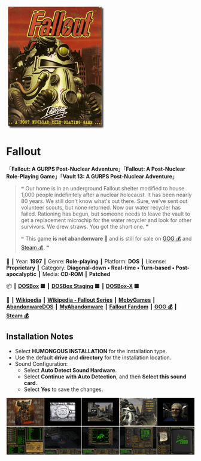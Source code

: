 ![](Thumbnail.png "application-thumbnail")

# Fallout

「**Fallout: A GURPS Post-Nuclear Adventure**」「**Fallout: A Post-Nuclear Role-Playing Game**」「**Vault 13: A GURPS Post-Nuclear Adventure**」

> ❝ Our home is in an underground Fallout shelter modified to house 1,000 people indefinitely after a nuclear holocaust. It has been nearly 80 years. We still don't know what's out there. Sure, we've sent out volunteer scouts, but none returned. Now our water recycler has failed. Rationing has begun, but someone needs to leave the vault to get a replacement microchip for the water recycler and look for other survivors. We drew straws. You got the short one. ❞
>
> ❝ This game **is not abandonware 🚫** and is still for sale on [GOG 💰](https://www.gog.com/en/game/fallout) and [Steam 💰](https://store.steampowered.com/app/38400/Fallout_A_Post_Nuclear_Role_Playing_Game/). ❞
>

📌 ┃ Year: **1997** ┃ Genre: **Role-playing** ┃ Platform: **DOS** ┃ License: **Proprietary** ┃ Category: **Diagonal-down • Real-time • Turn-based • Post-apocalyptic** ┃ Media: **CD-ROM** ┃ **Patched** 

📦 ┃ **[DOSBox](https://www.dosbox.com/) 🟩** ┃ **[DOSBox Staging](https://dosbox-staging.github.io/) 🟩** ┃ **[DOSBox-X](https://dosbox-x.com/) 🟩** 

📎 ┃ **[Wikipedia](https://en.wikipedia.org/wiki/Fallout_(video_game))** ┃ **[Wikipedia - Fallout Series](https://en.wikipedia.org/wiki/Fallout_(series))** ┃ **[MobyGames](https://www.mobygames.com/game/223/fallout/)** ┃ **[AbandonwareDOS](https://www.abandonwaredos.com/abandonware-game.php?abandonware=Fallout&gid=1513)** ┃ **[MyAbandonware](https://www.myabandonware.com/game/fallout-br3)** ┃ **[Fallout Fandom](https://fallout.fandom.com/wiki/Fallout)** ┃ **[GOG 💰](https://www.gog.com/en/game/fallout)** ┃ **[Steam 💰](https://store.steampowered.com/app/38400/Fallout_A_Post_Nuclear_Role_Playing_Game/)** 

## Installation Notes
- Select **HUMONGOUS INSTALLATION** for the installation type.
- Use the default **drive** and **directory** for the installation location.
- Sound Configuration:
  - Select **Auto Detect Sound Hardware**.
  - Select **Continue with Auto Detection**, and then **Select this sound card**.
  - Select **Yes** to save the changes.

![](Montage.png "Fallout")

